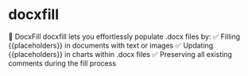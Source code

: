 # docxfill
📁 DocxFill docxfill lets you effortlessly populate .docx files by:  ✅ Filling {{placeholders}} in documents with text or images ✅ Updating {{placeholders}} in charts within .docx files ✅ Preserving all existing comments during the fill process
